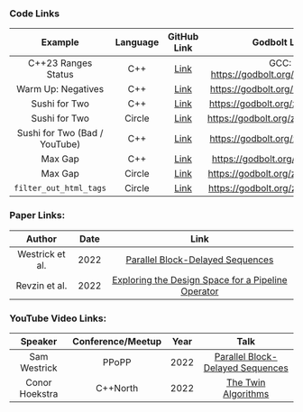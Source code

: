 ### Code Links

|        Example         | Language |                                                  GitHub Link                                                  |          Godbolt Link           |
| :--------------------: | :------: | :-----------------------------------------------------------------------------------------------------------: | :-----------------------------: |
| C++23 Ranges Status| C++ | [Link](https://github.com/codereport/ranges-examples/blob/main/cpp23_ranges_status.md) | GCC: https://godbolt.org/z/vsfT6e96b |
|   Warm Up: Negatives   |   C++    |      [Link](https://github.com/codereport/Content/blob/main/Talks/2023-06-C%2B%2BOnSea/negatives.cpp)       | https://godbolt.org/z/8TEevabqd |
|     Sushi for Two      |   C++    |           [Link](https://github.com/codereport/top10/blob/main/05_sushi_for_two/sushi_for_two.cpp)            | https://godbolt.org/z/69Kh8baz3 |
|     Sushi for Two      |  Circle  |        [Link](https://github.com/codereport/top10/blob/main/05_sushi_for_two/sushi_for_two_circle.cpp)        | https://godbolt.org/z/P6PxMnhMz |
| Sushi for Two (Bad / YouTube) | C++ | [Link](https://github.com/codereport/Content/blob/main/Talks/2023-06-C%2B%2BOnSea/sushi_for_two_youtube.cpp) |https://godbolt.org/z/hjbKb6jWM | 
|        Max Gap         |   C++    |                 [Link](https://github.com/codereport/top10/blob/main/06_max_gap/max_gap.cpp)                  | https://godbolt.org/z/P43EhYcsj |
|        Max Gap         |  Circle  |              [Link](https://github.com/codereport/top10/blob/main/06_max_gap/max_gap_circle.cpp)              | https://godbolt.org/z/3K598jMMa |
| `filter_out_html_tags` |  Circle  | [Link](https://github.com/codereport/Content/blob/main/Talks/2023-06-C%2B%2BOnSea/filter_out_html_tags.cpp) | https://godbolt.org/z/on5xMG5ax |

### Paper Links:
|     Author      | Date  |                                          Link                                          |
| :-------------: | :---: | :------------------------------------------------------------------------------------: |
| Westrick et al. | 2022  | [Parallel Block-Delayed Sequences](https://dl.acm.org/doi/pdf/10.1145/3503221.3508434) |
|  Revzin et al.  | 2022  |         [Exploring the Design Space for a Pipeline Operator](wg21.link/p2672)          |

### YouTube Video Links:
|    Speaker     | Conference/Meetup | Year  |                                      Talk                                       |
| :------------: | :---------------: | :---: | :-----------------------------------------------------------------------------: |
|  Sam Westrick  |       PPoPP       | 2022  | [Parallel Block-Delayed Sequences](https://www.youtube.com/watch?v=jWaG90FbWKY) |
| Conor Hoekstra |     C++North      | 2022  |       [The Twin Algorithms](https://www.youtube.com/watch?v=NiferfBvN3s)        |

<!-- 
| Maximum Consecutive Ones |  Circle  |         [Link](https://github.com/codereport/top10/blob/main/02_mco/max_consecutive_ones_circle.cpp)          | https://godbolt.org/z/Mc11bWGd3 |
 -->

